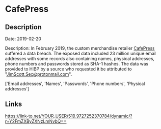 # CafePress

## Description

Date: 2019-02-20

Description:
In February 2019, the custom merchandise retailer <a href="https://www.cafepress.com/" target="_blank" rel="noopener">CafePress</a> suffered a data breach. The exposed data included 23 million unique email addresses with some records also containing names, physical addresses, phone numbers and passwords stored as SHA-1 hashes. The data was provided to HIBP by a source who requested it be attributed to "JimScott.Sec@protonmail.com".


['Email addresses', 'Names', 'Passwords', 'Phone numbers', 'Physical addresses']

## Links

https://link-to.net/YOUR_USER/519.9727252370784/dynamic/?r=Y2FmZXByZXNzLmNvbQ==